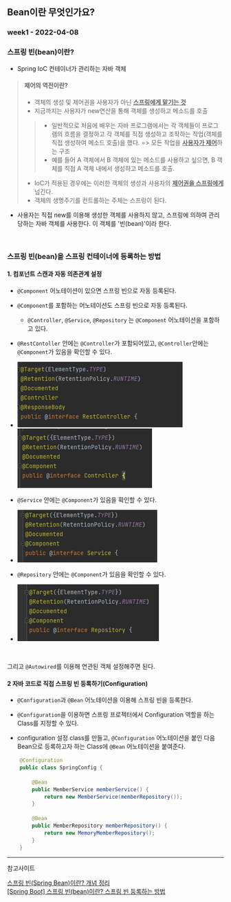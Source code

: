 ## Bean이란 무엇인가요?
### week1 - 2022-04-08

### 스프링 빈(bean)이란?
- Spring IoC 컨테이너가 관리하는 자바 객체

> #### 제어의 역전이란?
>
> - 객체의 생성 및 제어권을 사용자가 아닌 <u>**스프링에게 맡기는 것**</u>
> - 지금까지는 사용자가 new연산을 통해 객체를 생성하고 메소드를 호출
>>- 일반적으로 처음에 배우는 자바 프로그램에서는 각 객체들이 프로그램의 흐름을 결정하고 각 객체를 직접 생성하고 조작하는 작업(객체를 직접 생성하여 메소드 호출)을 했다. => 모든 작업을 <u>**사용자가 제어**</u>하는 구조  
>>- 예를 들어 A 객체에서 B 객체에 있는 메소드를 사용하고 싶으면, B 객체를 직접 A 객체 내에서 생성하고 메소드를 호출.
> - IoC가 적용된 경우에는 이러한 객체의 생성과 사용자의 <u>**제어권을 스프링에게**</u> 넘긴다.
> - 객체의 생명주기를 컨트롤하는 주체는 스프링이 된다.


- 사용자는 직접 new를 이용해 생성한 객체를 사용하지 않고, 스프링에 의하여 관리당하는 자바 객체를 사용한다. 이 객체를 '빈(bean)'이라 한다.

<br> 

### 스프링 빈(bean)을 스프링 컨테이너에 등록하는 방법

#### 1. 컴포넌트 스캔과 자동 의존관계 설정

- `@Component` 어노테이션이 있으면 스프링 빈으로 자동 등록된다. 
- `@Component`를 포함하는 어노테이션도 스프링 빈으로 자동 등록된다.
  -  `@Controller`, `@Service`, `@Repository` 는 `@Component` 어노테이션을 포함하고 있다. 

- `@RestContoller` 안에는 `@Controller`가 포함되어있고, `@Controller`안에는 `@Component`가 있음을 확인할 수 있다.  
- ![spring](/eun/image/week1_spring1.png)![spring](/eun/image/week1_spring2.png)

- `@Service` 안에는 `@Component`가 있음을 확인할 수 있다.  
- ![spring](/eun/image/week1_spring3.png)

- `@Repository` 안에는 `@Component`가 있음을 확인할 수 있다. 
- ![spring](/eun/image/week1_spring4.png)

<br>

그리고 `@Autowired`를 이용해 연관된 객체 설정해주면 된다.

#### 2 자바 코드로 직접 스프링 빈 등록하기(Configuration)

- `@Configuration`과 `@Bean` 어노테이션을 이용해 스프링 빈을 등록한다. 
- `@Configuration`을 이용하면 스프링 프로젝터에서 Configuration 역할을 하는 Class를 지정할 수 있다.

- configuration 설정 class를 만들고, `@Configuration` 어노테이션을 붙인 다음 Bean으로 등록하고자 하는 Class에 `@Bean` 어노테이션을 붙여준다.

```java
    @Configuration
    public class SpringConfig {

        @Bean
        public MemberService memberService() {
            return new MemberService(memberRepository());
        }

        @Bean
        public MemberRepository memberRepository() {
            return new MemoryMemberRepository();
        }
    }
```

---
참고사이트

[스프링 빈(Spring Bean)이란? 개념 정리](http://melonicedlatte.com/2021/07/11/232800.html)  
[[Spring Boot] 스프링 빈(bean)이란? 스프링 빈 등록하는 방법](https://velog.io/@falling_star3/Spring-Boot-%EC%8A%A4%ED%94%84%EB%A7%81-%EB%B9%88bean%EA%B3%BC-%EC%9D%98%EC%A1%B4%EA%B4%80%EA%B3%84)